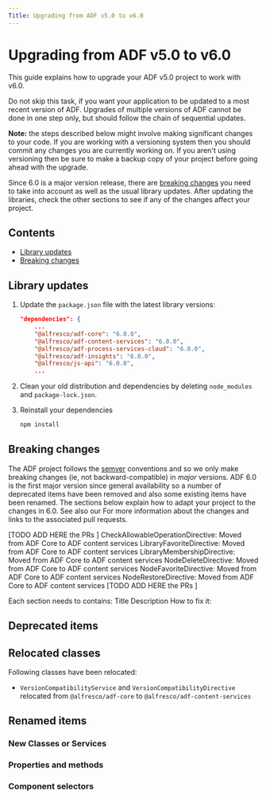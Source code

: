 ```yaml
---
Title: Upgrading from ADF v5.0 to v6.0
---
```


# Upgrading from ADF v5.0 to v6.0

This guide explains how to upgrade your ADF v5.0 project to work with v6.0.

Do not skip this task, if you want your application to be updated to a most recent version of ADF. Upgrades of multiple versions of ADF cannot be done in one step only, but should follow the chain of sequential updates. 

**Note:** the steps described below might involve making significant changes
to your code. If you are working with a versioning system then you should
commit any changes you are currently working on. If you aren't using versioning
then be sure to make a backup copy of your project before going ahead with the
upgrade.

Since 6.0 is a major version release, there are [breaking changes](#breaking-changes)
you need to take into account as well as the usual library updates. After updating
the libraries, check the other sections to see if any of the changes affect your
project.

## Contents

-   [Library updates](#library-updates)
-   [Breaking changes](#breaking-changes)

## Library updates

1.  Update the `package.json` file with the latest library versions:

    ```json
    "dependencies": {
        ...
        "@alfresco/adf-core": "6.0.0",
        "@alfresco/adf-content-services": "6.0.0",
        "@alfresco/adf-process-services-cloud": "6.0.0",
        "@alfresco/adf-insights": "6.0.0",
        "@alfresco/js-api": "6.0.0",
        ...
    ```

2.  Clean your old distribution and dependencies by deleting `node_modules` and `package-lock.json`.

3.  Reinstall your dependencies
    ```sh
    npm install
    ```

## Breaking changes

The ADF project follows the [semver](https://semver.org/) conventions and so we
only make breaking changes (ie, not backward-compatible) in _major_ versions.
ADF 6.0 is the first major version since general availability so a number of
deprecated items have been removed and also some existing items have been
renamed. The sections below explain how to adapt your project to the changes
in 6.0. See also our
For more information about the changes and links to the associated
pull requests.

[TODO ADD HERE the PRs ] 
CheckAllowableOperationDirective: Moved from ADF Core to ADF content services
LibraryFavoriteDirective: Moved from ADF Core to ADF content services
LibraryMembershipDirective: Moved from ADF Core to ADF content services
NodeDeleteDirective: Moved from ADF Core to ADF content services
NodeFavoriteDirective: Moved from ADF Core to ADF content services
NodeRestoreDirective: Moved from ADF Core to ADF content services
[TODO ADD HERE the PRs ] 


Each section needs to contains:
Title
Description
How to fix it:

## Deprecated items
  


## Relocated classes

Following classes have been relocated:
- `VersionCompatibilityService` and `VersionCompatibilityDirective` relocated from `@alfresco/adf-core` to `@alfresco/adf-content-services`

## Renamed items


### New Classes or Services


### Properties and methods


### Component selectors



